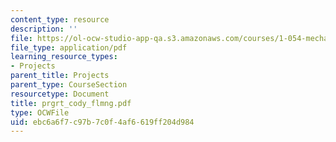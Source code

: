 ```yaml
---
content_type: resource
description: ''
file: https://ol-ocw-studio-app-qa.s3.amazonaws.com/courses/1-054-mechanics-and-design-of-concrete-structures-spring-2004/ebc6a6f7c97b7c0f4af6619ff204d984_prgrt_cody_flmng.pdf
file_type: application/pdf
learning_resource_types:
- Projects
parent_title: Projects
parent_type: CourseSection
resourcetype: Document
title: prgrt_cody_flmng.pdf
type: OCWFile
uid: ebc6a6f7-c97b-7c0f-4af6-619ff204d984
---
```

